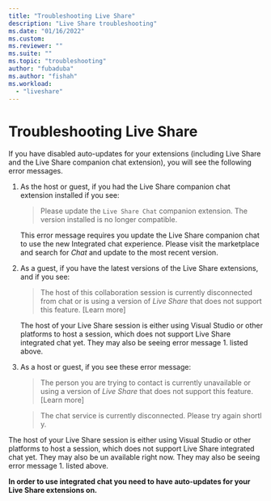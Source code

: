 ```yaml
---
title: "Troubleshooting Live Share"
description: "Live Share troubleshooting"
ms.date: "01/16/2022"
ms.custom:
ms.reviewer: ""
ms.suite: ""
ms.topic: "troubleshooting"
author: "fubaduba"
ms.author: "fishah"
ms.workload: 
  - "liveshare"
---
```


# Troubleshooting Live Share

If you have disabled auto-updates for your extensions (including Live Share and the Live Share companion chat extension), you will see the following error messages.

1. As the host or guest, if you had the Live Share companion chat extension installed if you see:

   > Please update the `Live Share Chat` companion extension. The version installed is no longer compatible.

   This error message requires you update the Live Share companion chat to use the new Integrated chat experience.
Please visit the marketplace and search for *Chat* and update to the most recent version. 

2. As a guest, if you have the latest versions of the Live Share extensions, and if you see:

   > The host of this collaboration session is currently disconnected from chat or is using a version of _Live Share_ that does not support this feature. [Learn more] 

   The host of your Live Share session is either using Visual Studio or other platforms to host a session, which does not support Live Share integrated chat yet. They may also be seeing error message 1. listed above.

3. As a host or guest, if you see these error message:

   > The person you are trying to contact is currently unavailable or using a version of _Live Share_ that does not support this feature. [Learn more]

   >The chat service is currently disconnected. Please try again shortly.

The host of your Live Share session is either using Visual Studio or other platforms to host a session, which does not support Live Share integrated chat yet. They may also be un available right now. They may also be seeing error message 1. listed above.

**In order to use integrated chat you need to have auto-updates for your Live Share extensions on.**
